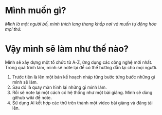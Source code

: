 # Mình muốn gì?
_Mình là một người bố, mình thích lang thang khắp nơi và muốn tự động hóa mọi thứ._
# Vậy mình sẽ làm như thế nào?
Mình sẽ xây dựng một tổ chức từ A-Z, ứng dụng các công nghệ mới nhất.
Trong quá trình làm, mình sẽ note lại để có thể hướng dẫn lại cho mọi người.

1. Trước tiên là lên một bản kể hoạch nháp từng bước từng bước những gì mình sẽ làm.
2. Sau đó là quay màn hình lại những gì mình làm.
3. Rồi sẽ note lại một cách có hệ thống như một bài giảng. Mình sẽ dùng github wiki để note.
4. Sử dụng AI kết hợp các thứ trên thành một video bài giảng và đăng tải lên.
